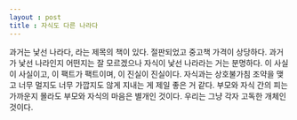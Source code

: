 ```yaml
---
layout : post
title : 자식도 다른 나라다
---
```

과거는 낯선 나라다, 라는 제목의 책이 있다. 절판되었고 중고책 가격이 상당하다.
과거가 낯선 나라인지 어떤지는 잘 모르겠으나 자식이 낯선 나라라는 거는 분명하다.
이 사실이 사실이고, 이 팩트가 팩트이며, 이 진실이 진실이다.
자식과는 상호불가침 조약을 맺고 너무 멀지도 너무 가깝지도 않게 지내는 게 제일 좋은 거 같다.
부모와 자식 간의 피는 가까운지 몰라도 부모와 자식의 마음은 별개인 것이다.
우리는 그냥 각자 고독한 개체인 것이다.

